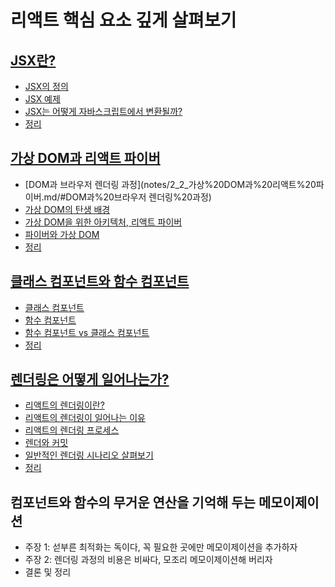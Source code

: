 # 리액트 핵심 요소 깊게 살펴보기

## [JSX란?](notes/2_1_JSX란.md)
- [JSX의 정의](notes/2_1_JSX란.md/#jsx의-정의)
- [JSX 예제](notes/2_1_JSX란.md/#jsx-예제)
- [JSX는 어떻게 자바스크립트에서 변환될까?](notes/2_1_JSX란.md/#jsx는-어떻게-자바스크립트에서-변환될까)
- [정리](notes/2_1_JSX란.md/#정리)

## [가상 DOM과 리액트 파이버](notes/2_2_가상%20DOM과%20리액트%20파이버.md)
- [DOM과 브라우저 렌더링 과정](notes/2_2_가상%20DOM과%20리액트%20파이버.md/#DOM과%20브라우저 렌더링%20과정)
- [가상 DOM의 탄생 배경](notes/2_2_가상%20DOM과%20리액트%20파이버.md/#가상%20DOM의%20탄생%20배경)
- [가상 DOM을 위한 아키텍처, 리액트 파이버](notes/2_2_가상%20DOM과%20리액트%20파이버.md/#가상%20DOM을%20위한%20아키텍처%20리액트%20파이버)
- [파이버와 가상 DOM](notes/2_2_가상%20DOM과%20리액트%20파이버.md/#파이버와%20가상%20DOM)
- [정리](notes/2_2_가상%20DOM과%20리액트%20파이버.md/#정리)

## [클래스 컴포넌트와 함수 컴포넌트](notes/2_3_클래스_컴포넌트와_함수_컴포넌트.md)
- [클래스 컴포넌트](notes/2_3_클래스_컴포넌트와_함수_컴포넌트.md/#클래스-컴포넌트)
- [함수 컴포넌트](notes/2_3_클래스_컴포넌트와_함수_컴포넌트.md/#함수-컴포넌트)
- [함수 컴포넌트 vs 클래스 컴포넌트](notes/2_3_클래스_컴포넌트와_함수_컴포넌트.md/#함수-컴포넌트-vs-클래스-컴포넌트)
- [정리](notes/2_3_클래스_컴포넌트와_함수_컴포넌트.md/#정리)


## [렌더링은 어떻게 일어나는가?](notes/2_4_렌더링은_어떻게_일어나는가.md)
- [리액트의 렌더링이란?](notes/2_4_렌더링은_어떻게_일어나는가.md/#리액트의-렌더링이란)
- [리액트의 렌더링이 일어나는 이유](notes/2_4_렌더링은_어떻게_일어나는가.md/#리액트의-렌더링이-일어나는-이유)
- [리액트의 렌더링 프로세스](notes/2_4_렌더링은_어떻게_일어나는가.md#리액트의-렌더링-프로세스)
- [렌더와 커밋](notes/2_4_렌더링은_어떻게_일어나는가.md/#렌더와-커밋)
- [일반적인 렌더링 시나리오 살펴보기](notes/2_4_렌더링은_어떻게_일어나는가.md/#일반적인-렌더링-시나리오-살펴보기)
- [정리](notes/2_4_렌더링은_어떻게_일어나는가.md/#정리)

## 컴포넌트와 함수의 무거운 연산을 기억해 두는 메모이제이션
- 주장 1: 섣부른 최적화는 독이다, 꼭 필요한 곳에만 메모이제이션을 추가하자
- 주장 2: 렌더링 과정의 비용은 비싸다, 모조리 메모이제이션해 버리자
- 결론 및 정리